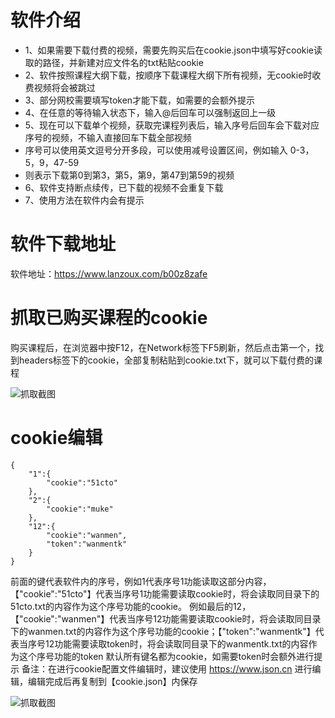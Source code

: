 # 软件介绍
  * 1、如果需要下载付费的视频，需要先购买后在cookie.json中填写好cookie读取的路径，并新建对应文件名的txt粘贴cookie
  * 2、软件按照课程大纲下载，按顺序下载课程大纲下所有视频，无cookie时收费视频将会被跳过
  * 3、部分网校需要填写token才能下载，如需要的会额外提示
  * 4、在任意的等待输入状态下，输入@后回车可以强制返回上一级
  * 5、现在可以下载单个视频，获取完课程列表后，输入序号后回车会下载对应序号的视频，不输入直接回车下载全部视频
  * 序号可以使用英文逗号分开多段，可以使用减号设置区间，例如输入 0-3，5，9，47-59
  * 则表示下载第0到第3，第5，第9，第47到第59的视频
  * 6、软件支持断点续传，已下载的视频不会重复下载
  * 7、使用方法在软件内会有提示


# 软件下载地址
软件地址：https://www.lanzoux.com/b00z8zafe

# 抓取已购买课程的cookie
购买课程后，在浏览器中按F12，在Network标签下F5刷新，然后点击第一个，找到headers标签下的cookie，全部复制粘贴到cookie.txt下，就可以下载付费的课程

![抓取截图](https://attach.52pojie.cn/forum/202009/19/211335u7f6s7qy1fhuurr4.jpg)  

# cookie编辑
```
{
    "1":{
        "cookie":"51cto"
    },
    "2":{
        "cookie":"muke"
    },
    "12":{
        "cookie":"wanmen",
        "token":"wanmentk"
    }
}
```
前面的键代表软件内的序号，例如1代表序号1功能读取这部分内容，【"cookie":"51cto"】代表当序号1功能需要读取cookie时，将会读取同目录下的51cto.txt的内容作为这个序号功能的cookie。
例如最后的12，【"cookie":"wanmen"】代表当序号12功能需要读取cookie时，将会读取同目录下的wanmen.txt的内容作为这个序号功能的cookie；【"token":"wanmentk"】代表当序号12功能需要读取token时，将会读取同目录下的wanmentk.txt的内容作为这个序号功能的token
默认所有键名都为cookie，如需要token时会额外进行提示
备注：在进行cookie配置文件编辑时，建议使用 https://www.json.cn 进行编辑，编辑完成后再复制到【cookie.json】内保存

![抓取截图](https://attach.52pojie.cn/forum/202011/11/200938c6053573mmm3m5yw.jpg)  
